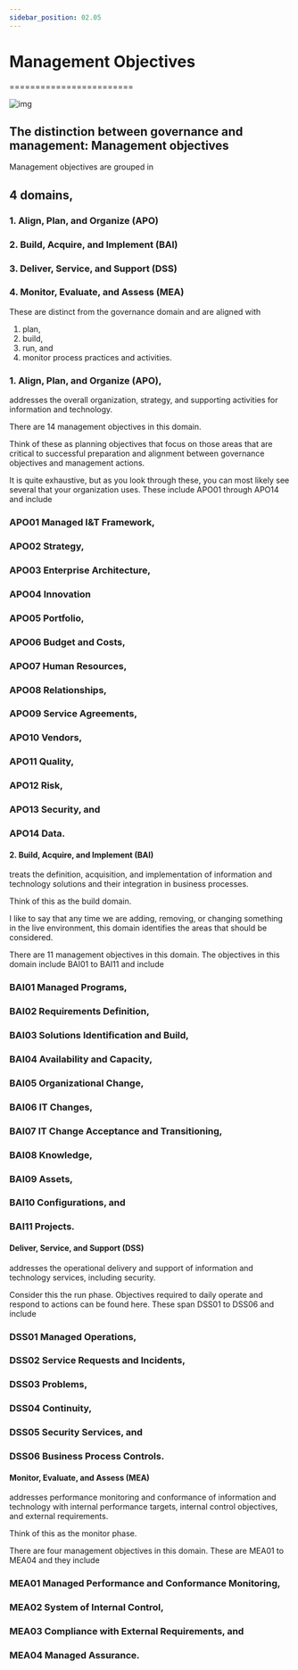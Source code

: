 ```yaml
---
sidebar_position: 02.05
---
```


# Management Objectives
========================





![img](/img/Cobit_Domains.png)
 
## The distinction between governance and management: Management objectives

Management objectives are grouped in 

## 4 domains, 

### 1. Align, Plan, and Organize (APO) 
### 2. Build, Acquire, and Implement (BAI) 
### 3. Deliver, Service, and Support (DSS)
### 4. Monitor, Evaluate, and Assess (MEA)


These are distinct from the governance domain and are aligned with 

1. plan, 
2. build, 
3. run, and 
4. monitor process practices and activities. 

### 1. Align, Plan, and Organize (APO),
 
addresses the overall organization, strategy, and supporting activities for information and technology. 

There are 14 management objectives in this domain. 

Think of these as planning objectives that focus on those areas that are critical to successful preparation and alignment between governance objectives and management actions. 

It is quite exhaustive, but as you look through these, you can most likely see several that your organization uses. These include APO01 through APO14 and include 

### APO01 Managed I&T Framework, 
### APO02 Strategy, 
### APO03 Enterprise Architecture, 
### APO04 Innovation
### APO05 Portfolio, 
### APO06 Budget and Costs, 
### APO07 Human Resources, 
### APO08 Relationships, 
### APO09 Service Agreements, 
### APO10 Vendors, 
### APO11 Quality, 
### APO12 Risk, 
### APO13 Security, and 
### APO14 Data. 


#### 2. Build, Acquire, and Implement (BAI)

treats the definition, acquisition, and implementation of information and technology solutions and their integration in business processes. 

Think of this as the build domain. 

I like to say that any time we are adding, removing, or changing something in the live environment, this domain identifies the areas that should be considered. 

There are 11 management objectives in this domain.  The objectives in this domain include BAI01 to BAI11 and include 

### BAI01 Managed Programs, 
### BAI02 Requirements Definition, 
### BAI03 Solutions Identification and Build, 
### BAI04 Availability and Capacity, 
### BAI05 Organizational Change, 
### BAI06 IT Changes, 
### BAI07 IT Change Acceptance and Transitioning, 
### BAI08 Knowledge, 
### BAI09 Assets, 
### BAI10 Configurations, and 
### BAI11 Projects. 


#### Deliver, Service, and Support (DSS)

addresses the operational delivery and support of information and technology services, including security. 

Consider this the run phase. 
Objectives required to daily operate and respond to actions can be found here. These span DSS01 to DSS06 and include 

### DSS01 Managed Operations, 
### DSS02 Service Requests and Incidents,
### DSS03 Problems, 
### DSS04 Continuity, 
### DSS05 Security Services, and 
### DSS06 Business Process Controls. 

#### Monitor, Evaluate, and Assess (MEA)

addresses performance monitoring and conformance of information and technology with internal performance targets, internal control objectives, and external requirements. 

Think of this as the monitor phase. 

There are four management objectives in this domain. These are MEA01 to MEA04 and they include 

### MEA01 Managed Performance and Conformance Monitoring, 
### MEA02 System of Internal Control, 
### MEA03 Compliance with External Requirements, and 
### MEA04 Managed Assurance.